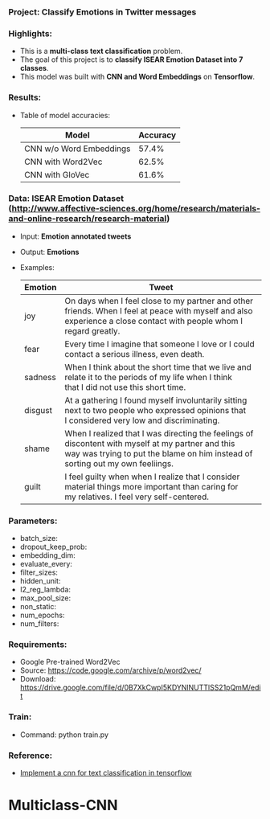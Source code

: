### Project: Classify Emotions in Twitter messages

### Highlights:
  - This is a **multi-class text classification** problem.
  - The goal of this project is to **classify ISEAR Emotion Dataset into 7 classes**.
  - This model was built with **CNN and Word Embeddings** on **Tensorflow**.

### Results:

  - Table of model accuracies:

    Model                   | Accuracy
    ------------------------|----------
    CNN w/o Word Embeddings | 57.4%
    CNN with Word2Vec       | 62.5%
    CNN with GloVec         | 61.6%

### Data: ISEAR Emotion Dataset<br> (http://www.affective-sciences.org/home/research/materials-and-online-research/research-material)
  - Input: **Emotion annotated tweets**
  - Output: **Emotions**
  - Examples:

    Emotion | Tweet
    --------|------------------------------------------------------------------------------------------------------
    joy     | On days when I feel close to my partner and other friends. When I feel at peace with myself and also <br>experience a close contact with people whom I regard greatly.
    fear    | Every time I imagine that someone I love or I could contact a serious illness, even death.
    sadness | When I think about the short time that we live and relate it to the periods of my life when I think <br> that I did not use this short time.
    disgust | At a gathering I found myself involuntarily sitting next to two people who expressed opinions that <br> I considered very low and discriminating.
    shame   | When I realized that I was directing the feelings of discontent with myself at my partner and this <br> way was trying to put the blame on him instead of sorting out my own feeliings.
    guilt   | I feel guilty when when I realize that I consider material things more important than caring for <br> my relatives. I feel very self-centered.


### Parameters:
  - batch_size:
  - dropout_keep_prob:
  - embedding_dim:
  - evaluate_every:
  - filter_sizes:
  - hidden_unit:
  - l2_reg_lambda:
  - max_pool_size:
  - non_static:
  - num_epochs:
  - num_filters:

### Requirements:
  - Google Pre-trained Word2Vec
  - Source: https://code.google.com/archive/p/word2vec/
  - Download: https://drive.google.com/file/d/0B7XkCwpI5KDYNlNUTTlSS21pQmM/edit

### Train:
  - Command: python train.py
  
### Reference:
 - [Implement a cnn for text classification in tensorflow](http://www.wildml.com/2015/12/implementing-a-cnn-for-text-classification-in-tensorflow/)
# Multiclass-CNN
